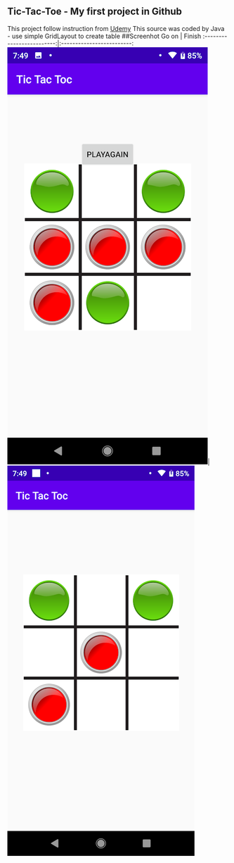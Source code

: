 ## Tic-Tac-Toe - My first project in Github
This project follow instruction from [Udemy](https://www.udemy.com/)
This source was coded by Java - use simple GridLayout to create table 
##Screenhot
Go on             |  Finish
:-------------------------:|:-------------------------:
![Screenhot1](https://github.com/Huythanh0x/Tic-Tac-Toe/blob/master/Screenshot_20220115-194937.png)|![Screenhot2](https://github.com/Huythanh0x/Tic-Tac-Toe/blob/master/Screenshot_20220115-194925.png)
